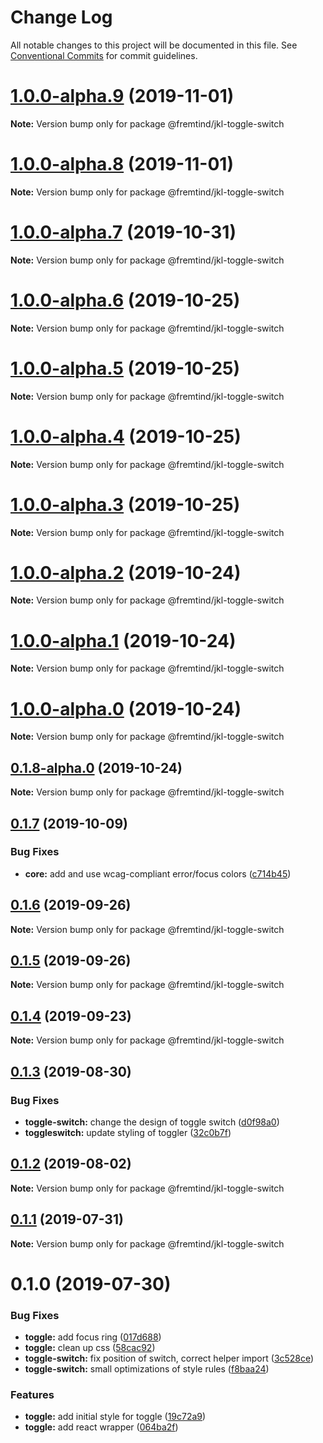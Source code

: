 # Change Log

All notable changes to this project will be documented in this file.
See [Conventional Commits](https://conventionalcommits.org) for commit guidelines.

# [1.0.0-alpha.9](https://github.com/fremtind/jokul/compare/@fremtind/jkl-toggle-switch@1.0.0-alpha.8...@fremtind/jkl-toggle-switch@1.0.0-alpha.9) (2019-11-01)

**Note:** Version bump only for package @fremtind/jkl-toggle-switch





# [1.0.0-alpha.8](https://github.com/fremtind/jokul/compare/@fremtind/jkl-toggle-switch@1.0.0-alpha.7...@fremtind/jkl-toggle-switch@1.0.0-alpha.8) (2019-11-01)

**Note:** Version bump only for package @fremtind/jkl-toggle-switch





# [1.0.0-alpha.7](https://github.com/fremtind/jokul/compare/@fremtind/jkl-toggle-switch@1.0.0-alpha.6...@fremtind/jkl-toggle-switch@1.0.0-alpha.7) (2019-10-31)

**Note:** Version bump only for package @fremtind/jkl-toggle-switch





# [1.0.0-alpha.6](https://github.com/fremtind/jokul/compare/@fremtind/jkl-toggle-switch@1.0.0-alpha.5...@fremtind/jkl-toggle-switch@1.0.0-alpha.6) (2019-10-25)

**Note:** Version bump only for package @fremtind/jkl-toggle-switch





# [1.0.0-alpha.5](https://github.com/fremtind/jokul/compare/@fremtind/jkl-toggle-switch@1.0.0-alpha.4...@fremtind/jkl-toggle-switch@1.0.0-alpha.5) (2019-10-25)

**Note:** Version bump only for package @fremtind/jkl-toggle-switch





# [1.0.0-alpha.4](https://github.com/fremtind/jokul/compare/@fremtind/jkl-toggle-switch@1.0.0-alpha.3...@fremtind/jkl-toggle-switch@1.0.0-alpha.4) (2019-10-25)

**Note:** Version bump only for package @fremtind/jkl-toggle-switch





# [1.0.0-alpha.3](https://github.com/fremtind/jokul/compare/@fremtind/jkl-toggle-switch@1.0.0-alpha.2...@fremtind/jkl-toggle-switch@1.0.0-alpha.3) (2019-10-25)

**Note:** Version bump only for package @fremtind/jkl-toggle-switch





# [1.0.0-alpha.2](https://github.com/fremtind/jokul/compare/@fremtind/jkl-toggle-switch@1.0.0-alpha.1...@fremtind/jkl-toggle-switch@1.0.0-alpha.2) (2019-10-24)

**Note:** Version bump only for package @fremtind/jkl-toggle-switch





# [1.0.0-alpha.1](https://github.com/fremtind/jokul/compare/@fremtind/jkl-toggle-switch@1.0.0-alpha.0...@fremtind/jkl-toggle-switch@1.0.0-alpha.1) (2019-10-24)

**Note:** Version bump only for package @fremtind/jkl-toggle-switch





# [1.0.0-alpha.0](https://github.com/fremtind/jokul/compare/@fremtind/jkl-toggle-switch@0.1.8-alpha.0...@fremtind/jkl-toggle-switch@1.0.0-alpha.0) (2019-10-24)

**Note:** Version bump only for package @fremtind/jkl-toggle-switch





## [0.1.8-alpha.0](https://github.com/fremtind/jokul/compare/@fremtind/jkl-toggle-switch@0.1.7...@fremtind/jkl-toggle-switch@0.1.8-alpha.0) (2019-10-24)

**Note:** Version bump only for package @fremtind/jkl-toggle-switch





## [0.1.7](https://github.com/fremtind/jokul/compare/@fremtind/jkl-toggle-switch@0.1.6...@fremtind/jkl-toggle-switch@0.1.7) (2019-10-09)


### Bug Fixes

* **core:** add and use wcag-compliant error/focus colors ([c714b45](https://github.com/fremtind/jokul/commit/c714b45))





## [0.1.6](https://github.com/fremtind/jokul/compare/@fremtind/jkl-toggle-switch@0.1.5...@fremtind/jkl-toggle-switch@0.1.6) (2019-09-26)

**Note:** Version bump only for package @fremtind/jkl-toggle-switch





## [0.1.5](https://github.com/fremtind/jokul/compare/@fremtind/jkl-toggle-switch@0.1.4...@fremtind/jkl-toggle-switch@0.1.5) (2019-09-26)

**Note:** Version bump only for package @fremtind/jkl-toggle-switch





## [0.1.4](https://github.com/fremtind/jokul/compare/@fremtind/jkl-toggle-switch@0.1.3...@fremtind/jkl-toggle-switch@0.1.4) (2019-09-23)

**Note:** Version bump only for package @fremtind/jkl-toggle-switch





## [0.1.3](https://github.com/fremtind/jokul/compare/@fremtind/jkl-toggle-switch@0.1.2...@fremtind/jkl-toggle-switch@0.1.3) (2019-08-30)


### Bug Fixes

* **toggle-switch:** change the design of toggle switch ([d0f98a0](https://github.com/fremtind/jokul/commit/d0f98a0))
* **toggleswitch:** update styling of toggler ([32c0b7f](https://github.com/fremtind/jokul/commit/32c0b7f))





## [0.1.2](https://github.com/fremtind/jokul/compare/@fremtind/jkl-toggle-switch@0.1.1...@fremtind/jkl-toggle-switch@0.1.2) (2019-08-02)

**Note:** Version bump only for package @fremtind/jkl-toggle-switch





## [0.1.1](https://github.com/fremtind/jokul/compare/@fremtind/jkl-toggle-switch@0.1.0...@fremtind/jkl-toggle-switch@0.1.1) (2019-07-31)

**Note:** Version bump only for package @fremtind/jkl-toggle-switch





# 0.1.0 (2019-07-30)


### Bug Fixes

* **toggle:** add focus ring ([017d688](https://github.com/fremtind/jokul/commit/017d688))
* **toggle:** clean up css ([58cac92](https://github.com/fremtind/jokul/commit/58cac92))
* **toggle-switch:** fix position of switch, correct helper import ([3c528ce](https://github.com/fremtind/jokul/commit/3c528ce))
* **toggle-switch:** small optimizations of style rules ([f8baa24](https://github.com/fremtind/jokul/commit/f8baa24))


### Features

* **toggle:** add initial style for toggle ([19c72a9](https://github.com/fremtind/jokul/commit/19c72a9))
* **toggle:** add react wrapper ([064ba2f](https://github.com/fremtind/jokul/commit/064ba2f))
